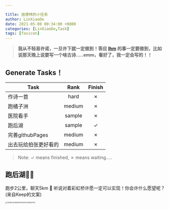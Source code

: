 ```yaml
---

title: 屈德林的小任务
author: LinXiaoDe
date: 2021-05-08 00:34:00 +0800
categories: [LinXiaoDe,Task]
tags: [favicon]
---
```


>  **我从不轻易许诺，一旦许下就一定做到！答应 [lhm](https://github.com/linzissu) 的事一定要做到，比如说那天晚上说要写一个啥古诗.....emm，看好了，我一定会写的！！**



## Generate Tasks！

| Task            |  Rank  | Finish |
| --------------- | :----: | :----: |
| 作诗一首        |  hard  |   ✗    |
| 跑橘子洲        | medium |   ✗    |
| 医院看手        | sample |   ✗    |
| 跑后湖          | sample |   ✓    |
| 完善githubPages | medium |   ✗    |
| 出去玩给拍张更好看的 | medium |   ✗    |

> Note: ✓ means finished, ✗ means waiting.....



## 跑后湖🏳️‍🌈

跑步2公里，聊天5km :feet: 听说对着彩虹桥许愿一定可以实现！你会许什么愿望呢？(来自Keep的文案)

<img src="https://i.loli.net/2021/05/08/Zcp9nKvFdDaktJN.jpg" alt="115F8D72A38964E519CE9C76568837F8" style="zoom: 33%;" />

